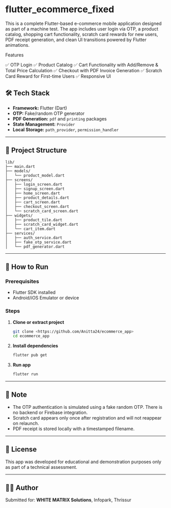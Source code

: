 # flutter_ecommerce_fixed

This is a complete Flutter-based e-commerce mobile application designed as part of a machine test. The app includes user login via OTP, a product catalog, shopping cart functionality, scratch card rewards for new users, PDF receipt generation, and clean UI transitions powered by Flutter animations.

Features

✅ OTP Login 
✅ Product Catalog 
✅ Cart Functionality with Add/Remove & Total Price Calculation
✅ Checkout with PDF Invoice Generation
✅ Scratch Card Reward for First-time Users
✅ Responsive UI 

## 🛠️ Tech Stack

- **Framework:** Flutter (Dart)
- **OTP:** Fake/random OTP generator
- **PDF Generation:** `pdf` and `printing` packages
- **State Management:** `Provider`
- **Local Storage:** `path_provider`, `permission_handler`

---

## 📁 Project Structure

```
lib/
├── main.dart
├── models/
│   └── product_model.dart
├── screens/
│   ├── login_screen.dart
│   ├── signup_screen.dart
│   ├── home_screen.dart
│   ├── product_details.dart
│   ├── cart_screen.dart
│   ├── checkout_screen.dart
│   └── scratch_card_screen.dart
├── widgets/
│   ├── product_tile.dart
│   ├── scratch_card_widget.dart
│   └── cart_item.dart
├── services/
│   ├── auth_service.dart
│   ├── fake_otp_service.dart
│   └── pdf_generator.dart
```

---

## 🧪 How to Run

### Prerequisites
- Flutter SDK installed
- Android/iOS Emulator or device

### Steps

1. **Clone or extract project**  
   ```bash
   git clone <https://github.com/Anitta24/ecommerce_app>
   cd ecommerce_app
   ```

2. **Install dependencies**  
   ```bash
   flutter pub get
   ```

3. **Run app**  
   ```bash
   flutter run
   ```

---

## 📝 Note

- The OTP authentication is simulated using a fake random OTP. There is no backend or Firebase integration.
- Scratch card appears only once after registration and will not reappear on relaunch.
- PDF receipt is stored locally with a timestamped filename.

---

## 📄 License

This app was developed for educational and demonstration purposes only as part of a technical assessment.

---

## 👨‍💻 Author

Submitted for: **WHITE MATRIX Solutions**, Infopark, Thrissur  


